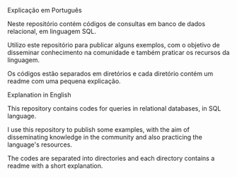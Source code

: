 Explicação em Português

Neste repositório contém códigos de consultas em banco de dados relacional, em linguagem SQL.

Utilizo este repositório para publicar alguns exemplos, com o objetivo de disseminar conhecimento na comunidade e também praticar os recursos da linguagem.
 
Os códigos estão separados em diretórios e cada diretório contém um readme com uma pequena explicação.



Explanation in English

This repository contains codes for queries in relational databases, in SQL language.

I use this repository to publish some examples, with the aim of disseminating knowledge in the community and also practicing the language's resources.

The codes are separated into directories and each directory contains a readme with a short explanation.
